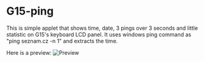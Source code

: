 G15-ping
========
This is simple applet that shows time, date, 3 pings over 3 seconds and little statistic on G15's keyboard LCD panel.
It uses windows ping command as "ping seznam.cz -n 1" and extracts the time.

Here is a preview:
![Preview](https://raw.github.com/biosek/G15-ping/master/raw/G15-ping.jpg)
